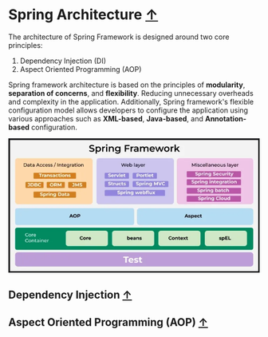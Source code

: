 # Spring Architecture [↑](../../../README.md#spring-framework)
The architecture of Spring Framework is designed around two core principles:
1. Dependency Injection (DI)
2. Aspect Oriented Programming (AOP)

Spring framework architecture is based on the principles of **modularity**, **separation of concerns**, and **flexibility**.
Reducing unnecessary overheads and complexity in the application. 
Additionally, Spring framework's flexible configuration model allows developers to configure the application using various approaches such as **XML-based**, **Java-based**, and **Annotation-based** configuration.

<div align="center"><img src="../../../img/Spring-architecture.png"/></div>

## Dependency Injection [↑](#spring-architecture-)
[//]: # (TODO: Update accordingly)

## Aspect Oriented Programming (AOP) [↑](#spring-architecture-)
[//]: # (TODO: Update accordingly)
